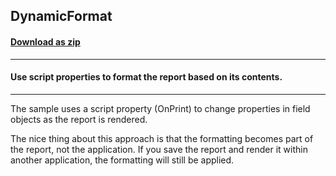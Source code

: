 ## DynamicFormat
#### [Download as zip](https://grapecity.github.io/DownGit/#/home?url=https://github.com/GrapeCity/ComponentOne-WinForms-Samples/tree/master/NetFramework\Reports\C1Report.WPF\CS\DynamicFormat)
____
#### Use script properties to format the report based on its contents.
____
The sample uses a script property (OnPrint) to change properties in field objects as the report is rendered. 

The nice thing about this approach is that the formatting becomes part of the report, not the application. If you save the report and render it within another application, the formatting will still be applied. 